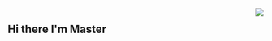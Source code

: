 <img align="right" src="https://github-readme-stats.vercel.app/api?username=orzMaster&show_icons=true"> 

## Hi there I'm Master
